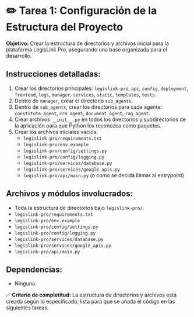 # ✏️ Tarea 1: Configuración de la Estructura del Proyecto

**Objetivo:** Crear la estructura de directorios y archivos inicial para la plataforma LegisLink Pro, asegurando una base organizada para el desarrollo.

## Instrucciones detalladas:
1.  Crear los directorios principales: `legislink-pro`, `api`, `config`, `deployment`, `frontend`, `logs`, `manager`, `services`, `static`, `templates`, `tests`.
2.  Dentro de `manager`, crear el directorio `sub_agents`.
3.  Dentro de `sub_agents`, crear los directorios para cada agente: `constitute_agent`, `crm_agent`, `document_agent`, `rag_agent`.
4.  Crear archivos `__init__.py` en todos los directorios y subdirectorios de la aplicación para que Python los reconozca como paquetes.
5.  Crear los archivos iniciales vacíos:
    -   `legislink-pro/requirements.txt`
    -   `legislink-pro/env.example`
    -   `legislink-pro/config/settings.py`
    -   `legislink-pro/config/logging.py`
    -   `legislink-pro/services/database.py`
    -   `legislink-pro/services/google_apis.py`
    -   `legislink-pro/api/main.py` (o como se decida llamar al entrypoint)

## Archivos y módulos involucrados:
-   Toda la estructura de directorios bajo `legislink-pro/`.
-   `legislink-pro/requirements.txt`
-   `legislink-pro/env.example`
-   `legislink-pro/config/settings.py`
-   `legislink-pro/config/logging.py`
-   `legislink-pro/services/database.py`
-   `legislink-pro/services/google_apis.py`
-   `legislink-pro/api/main.py`

## Dependencias:
-   Ninguna.

✅ **Criterio de completitud:** La estructura de directorios y archivos está creada según lo especificado, lista para que se añada el código en las siguientes tareas. 